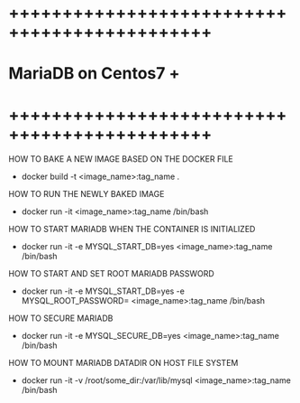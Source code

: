 # +++++++++++++++++++++++++++++++++++++++++++++
# MariaDB on Centos7 			      +
# +++++++++++++++++++++++++++++++++++++++++++++

HOW TO BAKE A NEW IMAGE BASED ON THE DOCKER FILE
- docker build -t <image_name>:tag_name .

HOW TO RUN THE NEWLY BAKED IMAGE
- docker run -it <image_name>:tag_name /bin/bash

HOW TO START MARIADB WHEN THE CONTAINER IS INITIALIZED
- docker run -it -e MYSQL_START_DB=yes <image_name>:tag_name /bin/bash

HOW TO START AND SET ROOT MARIADB PASSWORD
- docker run -it -e MYSQL_START_DB=yes -e MYSQL_ROOT_PASSWORD=<password> <image_name>:tag_name /bin/bash

HOW TO SECURE MARIADB
- docker run -it -e MYSQL_SECURE_DB=yes <image_name>:tag_name /bin/bash

HOW TO MOUNT MARIADB DATADIR ON HOST FILE SYSTEM
- docker run -it -v /root/some_dir:/var/lib/mysql <image_name>:tag_name /bin/bash


